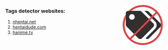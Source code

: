 <img align="right" src="icons/128.png"></img>

### Tags detector websites: 

1. [nhentai.net](https://www.nhentai.net)
2. [hentaidude.com](https://hentaidude.com)
3. [hanime.tv](https://hanime.tv)

